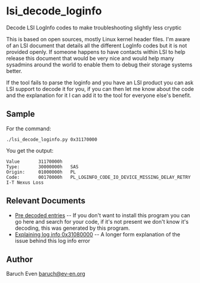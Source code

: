 lsi_decode_loginfo
==================

Decode LSI LogInfo codes to make troubleshooting slightly less cryptic

This is based on open sources, mostly Linux kernel header files. I'm aware of
an LSI document that details all the different LogInfo codes but it is not
provided openly. If someone happens to have contacts within LSI to help release
this document that would be very nice and would help many sysadmins around the
world to enable them to debug their storage systems better.

If the tool fails to parse the loginfo and you have an LSI product you can ask
LSI support to decode it for you, if you can then let me know about the code
and the explanation for it I can add it to the tool for everyone else's
benefit.

Sample
------

For the command:

    ./lsi_decode_loginfo.py 0x31170000

You get the output:

    Value     	31170000h
    Type:     	30000000h	SAS
    Origin:   	01000000h	PL
    Code:     	00170000h	PL_LOGINFO_CODE_IO_DEVICE_MISSING_DELAY_RETRY I-T Nexus Loss

Relevant Documents
------------------

* [Pre decoded entries](http://blog.disksurvey.org/knowledge-base/lsi-loginfo/) -- If you don't want to install this program you can go here and search for your code, if it's not present we don't know it's decoding, this was generated by this program.
* [Explaining log info 0x31080000](http://blog.disksurvey.org/blog/2014/03/27/sata-handling-of-medium-errors-log-info-0x0x31080000/) -- A longer form explanation of the issue behind this log info error

Author
------

Baruch Even <baruch@ev-en.org>

